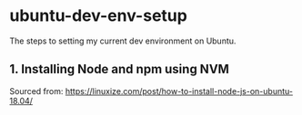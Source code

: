 # ubuntu-dev-env-setup
The steps to setting my current dev environment on Ubuntu.

## 1. Installing Node and npm using NVM
Sourced from: https://linuxize.com/post/how-to-install-node-js-on-ubuntu-18.04/
